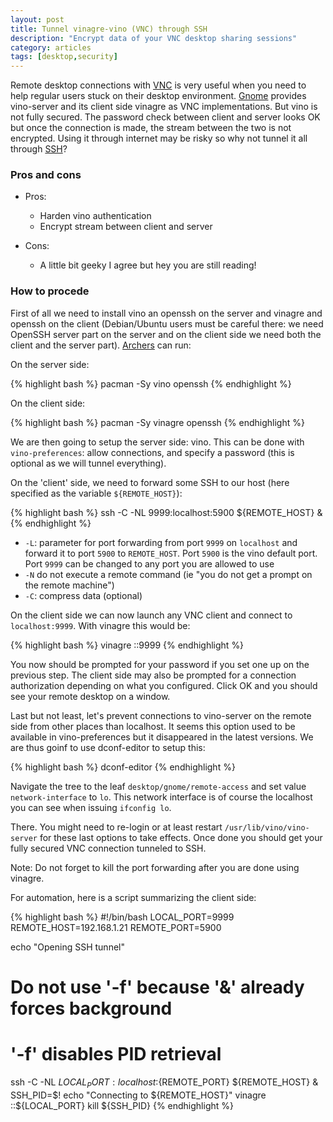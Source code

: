 ```yaml
---
layout: post
title: Tunnel vinagre-vino (VNC) through SSH
description: "Encrypt data of your VNC desktop sharing sessions"
category: articles
tags: [desktop,security]
---
```


Remote desktop connections with [VNC](http://en.wikipedia.org/wiki/Virtual_Network_Computing) is very useful when you need to help regular users stuck on their desktop environment. [Gnome](http://en.wikipedia.org/wiki/GNOME) provides vino-server and its client side vinagre as VNC implementations. But vino is not fully secured. The password check between client and server looks OK but once the connection is made, the stream between the two is not encrypted. Using it through internet may be risky so why not tunnel it all through [SSH](http://en.wikipedia.org/wiki/Secure_Shell)?

### Pros and cons

- Pros:
  - Harden vino authentication
  - Encrypt stream between client and server

- Cons:
  - A little bit geeky I agree but hey you are still reading!

### How to procede

First of all we need to install vino an openssh on the server and vinagre and openssh on the client (Debian/Ubuntu users must be careful there: we need OpenSSH server part on the server and on the client side we need both the client and the server part). [Archers](http://www.archlinux.org) can run:

On the server side:

{% highlight bash %}
pacman -Sy vino openssh
{% endhighlight %}

On the client side:

{% highlight bash %}
pacman -Sy vinagre openssh
{% endhighlight %}

We are then going to setup the server side: vino. This can be done with `vino-preferences`: allow connections, and specify a password (this is optional as we will tunnel everything).

On the 'client' side, we need to forward some SSH to our host (here specified as the variable `${REMOTE_HOST}`):

{% highlight bash %}
ssh -C -NL 9999:localhost:5900 ${REMOTE_HOST} &
{% endhighlight %}

- `-L`: parameter for port forwarding from port `9999` on `localhost` and forward it to port `5900` to `REMOTE_HOST`. Port `5900` is the vino default port. Port `9999` can be changed to any port you are allowed to use
- `-N` do not execute a remote command (ie "you do not get a prompt on the remote machine")
- `-C`: compress data (optional)

On the client side we can now launch any VNC client and connect to `localhost:9999`. With vinagre this would be:

{% highlight bash %}
vinagre ::9999
{% endhighlight %}

You now should be prompted for your password if you set one up on the previous step. The client side may also be prompted for a connection authorization depending on what you configured. Click OK and you should see your remote desktop on a window.

Last but not least, let's prevent connections to vino-server on the remote side from other places than localhost. It seems this option used to be available in vino-preferences but it disappeared in the latest versions. We are thus goinf to use dconf-editor to setup this:

{% highlight bash %}
dconf-editor
{% endhighlight %}

Navigate the tree to the leaf `desktop/gnome/remote-access` and set value `network-interface` to `lo`. This network interface is of course the localhost you can see when issuing `ifconfig lo`.

There. You might need to re-login or at least restart `/usr/lib/vino/vino-server` for these last options to take effects. Once done you should get your fully secured VNC connection tunneled to SSH.

Note: Do not forget to kill the port forwarding after you are done using vinagre.

For automation, here is a script summarizing the client side:

{% highlight bash %}
#!/bin/bash
LOCAL_PORT=9999
REMOTE_HOST=192.168.1.21
REMOTE_PORT=5900

echo "Opening SSH tunnel"
# Do not use '-f' because '&' already forces background
# '-f' disables PID retrieval
ssh -C -NL ${LOCAL_PORT}:localhost:${REMOTE_PORT} ${REMOTE_HOST} &
SSH_PID=$!
echo "Connecting to ${REMOTE_HOST}"
vinagre ::${LOCAL_PORT}
kill ${SSH_PID}
{% endhighlight %}

